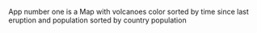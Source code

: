 App number one is a Map with volcanoes color sorted by time since last eruption and population sorted by country population
